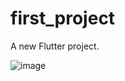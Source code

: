 # first_project

A new Flutter project.


![image](https://github.com/boratzn/FlutterProjects/assets/22500659/e0f0a1b7-1e8b-4d34-a168-11ac3c56bafb)
